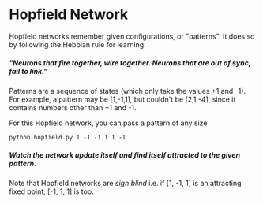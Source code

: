 # Hopfield Network

Hopfield networks remember given configurations, or "patterns". It does so by following the Hebbian rule for learning:

##### "Neurons that fire together, wire together. Neurons that are out of sync, fail to link."

Patterns are a sequence of states (which only take the values +1 and -1). For example, a pattern may be [1,-1,1], but couldn't be [2,1,-4], since it contains numbers other than +1 and -1.

For this Hopfield network, you can pass a pattern of any size

    python hopfield.py 1 -1 -1 1 1 -1


##### Watch the network update itself and find itself attracted to the given pattern.

Note that Hopfield networks are *sign blind* i.e. if [1, -1, 1] is an attracting fixed point, [-1, 1, 1] is too.

